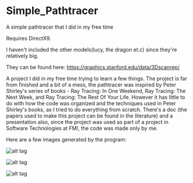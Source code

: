 # Simple_Pathtracer
A simple pathtracer that I did in my free time

Requires DirectX9.

I haven't included the other models(lucy, the dragon et.c) since they're relatively big. 

They can be found here: https://graphics.stanford.edu/data/3Dscanrep/

A project I did in my free time trying to learn a few things. The project is far from finished and a bit of a mess, the pathtracer was inspired by Peter Shirley's series of books - Ray Tracing: In One Weekend, Ray Tracing: The Next Week, and Ray Tracing: The Rest Of Your Life. However it has little to do with how the code was organized and the techniques used in Peter Shirley's books,
as I tried to do everything from scratch. There's a doc (the papers used to make this project can be found in the literature) and a presentation also, since the project was used as part of a project in Software Technologies at FMI, the code was made only by me.

Here are a few images generated by the program:

![alt tag](http://i.imgur.com/2feqTIP.png)

![alt tag](http://i.imgur.com/JunABvL.jpg)

![alt tag](http://i.imgur.com/EqEMd4v.png)
